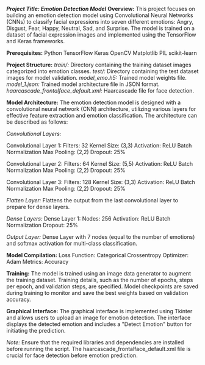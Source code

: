 ***Project Title: Emotion Detection Model***
**Overview:**
This project focuses on building an emotion detection model using Convolutional Neural Networks (CNNs) to classify facial expressions into seven different emotions: Angry, Disgust, Fear, Happy, Neutral, Sad, and Surprise. The model is trained on a dataset of facial expression images and implemented using the TensorFlow and Keras frameworks.


**Prerequisites:**
Python
TensorFlow
Keras
OpenCV
Matplotlib
PIL
scikit-learn


**Project Structure:**
*train/:* Directory containing the training dataset images categorized into emotion classes.
*test/:* Directory containing the test dataset images for model validation.
*model_emo.h5:* Trained model weights file.
*model_1.json:* Trained model architecture file in JSON format.
*haarcascade_frontalface_default.xml:* Haarcascade file for face detection.


**Model Architecture:**
The emotion detection model is designed with a convolutional neural network (CNN) architecture, utilizing various layers for effective feature extraction and emotion classification. The architecture can be described as follows:

*Convolutional Layers:*

Convolutional Layer 1:
Filters: 32
Kernel Size: (3,3)
Activation: ReLU
Batch Normalization
Max Pooling: (2,2)
Dropout: 25%

Convolutional Layer 2:
Filters: 64
Kernel Size: (5,5)
Activation: ReLU
Batch Normalization
Max Pooling: (2,2)
Dropout: 25%

Convolutional Layer 3:
Filters: 128
Kernel Size: (3,3)
Activation: ReLU
Batch Normalization
Max Pooling: (2,2)
Dropout: 25%

*Flatten Layer:*
Flattens the output from the last convolutional layer to prepare for dense layers.

*Dense Layers:*
Dense Layer 1:
Nodes: 256
Activation: ReLU
Batch Normalization
Dropout: 25%

*Output Layer:*
Dense Layer with 7 nodes (equal to the number of emotions) and softmax activation for multi-class classification.


**Model Compilation:**
Loss Function: Categorical Crossentropy
Optimizer: Adam
Metrics: Accuracy


**Training:**
The model is trained using an image data generator to augment the training dataset. Training details, such as the number of epochs, steps per epoch, and validation steps, are specified. Model checkpoints are saved during training to monitor and save the best weights based on validation accuracy.


**Graphical Interface:**
The graphical interface is implemented using Tkinter and allows users to upload an image for emotion detection. The interface displays the detected emotion and includes a "Detect Emotion" button for initiating the prediction.


*Note:*
Ensure that the required libraries and dependencies are installed before running the script.
The haarcascade_frontalface_default.xml file is crucial for face detection before emotion prediction.
